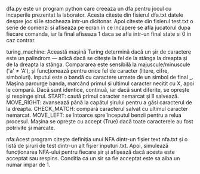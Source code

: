dfa.py este un program python care creeaza un dfa pentru jocul cu incaperile prezentat la laborator. Acesta citeste din fisierul dfa.txt datele despre joc si le stocheaza intr-un dicitonar. Apoi citeste din fisierul test.txt o serie de comenzi si afiseaza pe ecran in ce incapere se afla jucatorul dupa fiecare comanda, iar la final afiseaza 1 daca se afla intr-un final state si 0 in caz contrar.



turing_machine: Această mașină Turing determină dacă un șir de caractere este un palindrom — adică dacă se citește la fel de la stânga la dreapta și de la dreapta la stânga. Compararea este sensibilă la majuscule/minuscule ('a' ≠ 'A'), și funcționează pentru orice fel de caracter (litere, cifre, simboluri). Inputul este o bandă cu caractere urmate de un simbol de final _. Mașina parcurge banda, marcând primul și ultimul caracter necitit cu X, apoi le compară. Dacă sunt identice, continuă, iar dacă sunt diferite, se oprește și respinge șirul.
START: caută primul caracter nemarcat și îl salvează.
MOVE_RIGHT: avansează până la capătul șirului pentru a găsi caracterul de la dreapta.
CHECK_MATCH: compară caracterul salvat cu ultimul caracter nemarcat.
MOVE_LEFT: se întoarce spre începutul benzii pentru a relua procesul.
Mașina se oprește cu accept (True) dacă toate caracterele au fost potrivite și marcate.




nfa:Acest program citește definiția unui NFA dintr-un fișier text nfa.txt și o listă de șiruri de test dintr-un alt fișier inputuri.txt. Apoi, simulează funcționarea NFA-ului pentru fiecare șir și afișează dacă acesta este acceptat sau respins. Conditia ca un sir sa fie acceptat este sa aiba un numar impar de 1.
